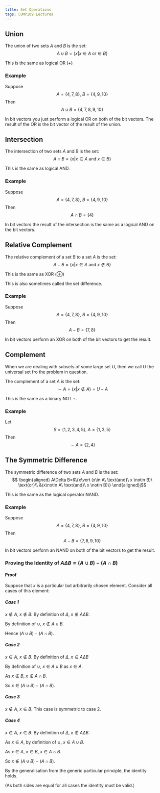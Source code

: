 ```yaml
---
title: Set Operations
tags: COMP109 Lectures
---
```

## Union
The union of two sets $A$ and $B$ is the set: 
$$A\cup B = \{x\vert x\in A\ \text{or} \in B\}$$

This is the same as logical OR ($+$)

### Example  
Suppose
$$A=\{4,7,8\},\ B=\{4,9,10\}$$ 
Then
$$A\cup B = \{4,7,8,9,10\}$$

In bit vectors you just perform a logical OR on both of the bit vectors. The result of the OR is the bit vector of the result of the union.

## Intersection
The intersection of two sets $A$ and $B$ is the set:
$$A\cap B = \{x\vert x\in A\ \text{and}\ x\in B\}$$

This is the same as logical AND.

### Example
Suppose
$$A=\{4,7,8\},\ B=\{4,9,10\}$$ 
Then
$$A\cap B = \{4\}$$

In bit vectors the result of the intersection is the same as a logical AND on the bit vectors.

## Relative Complement
The relative complement of a set $B$ to a set $A$ is the set:
$$A-B=\{x\vert x\in A\ \text{and}\ x\notin B\}$$

This is the same as XOR ($\oplus$)

This is also sometimes called the set difference.
### Example  
Suppose
$$A=\{4,7,8\},\ B=\{4,9,10\}$$ 
Then
$$A - B = \{7,8\}$$

In bit vectors perform an XOR on both of the bit vectors to get the result.

## Complement
When we are dealing with subsets of some large set $U$, then we call $U$ the universal set fro the problem in question.

The complement of a set $A$ is the set:
$$\sim A=\{x\vert x\notin A\}=U-A$$

This is the same as a binary NOT $\neg$.

### Example
Let
$$S=\langle1,2,3,4,5\rangle,\ A=\{1,3,5\}$$
Then
$$\sim A = \{2,4\}$$

## The Symmetric Difference
The symmetric difference of two sets $A$ and $B$ is the set:
$$
\begin{aligned}
A\Delta B=&\{x\vert (x\in A\ \text{and}\ x \notin B)\ \text{or}\\
&(x\notin A\ \text{and}\ x \notin B)\}
\end{aligned}j$$

This is the same as the logical operator NAND.

### Example  
Suppose
$$A=\{4,7,8\},\ B=\{4,9,10\}$$ 
Then
$$A - B = \{7,8,9,10\}$$

In bit vectors perform an NAND on both of the bit vectors to get the result.

### Proving the Identity of $A\Delta B=(A\cup B)-(A\cap B)$
#### Proof
Suppose that $x$ is a particular but arbitrarily chosen element. Consider all cases of this element:

##### Case 1
$x\notin A,\ x\notin B$. By definition of $\Delta,\ x\notin A\Delta B$.

By definition of $\cup,\ x\notin A\cup B$.

Hence $(A\cup B)-(A\cap B)$.

##### Case 2
$x\in A,\ x\notin B$. By definition of $\Delta,\ x\in A\Delta B$

By definition of $\cup,\ x\in A\cup B$ as $x\in A$. 

As $x\notin B,\ x\notin A\cap B$. 

So $x\in(A\cup B)-(A\cap B)$.

##### Case 3
$x\notin A,\ x\in B$. This case is symmetric to case 2.

##### Case 4
$x\in A,\ x\in B$. By definition of $\Delta,\ x\notin A\Delta B$.

As $x\in A$, by definition of $\cup,\ x\in A\cup B$.

As $x\in A,\ x\in B,\ x\in A\cap B$.

So $x\notin (A\cup B)-(A\cap B)$.

By the generalisation from the generic particular principle, the identity holds.

(As both sides are equal for all cases the identity must be valid.)